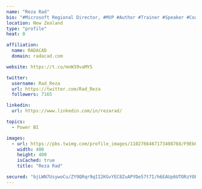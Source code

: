 ```yaml
---
name: "Reza Rad"
bio: "#Microsoft Regional Director, #MVP #Author #Trainer #Speaker #Coach #Consultant #PowerBI "
location: New Zealand
type: "profile"
heat: 0

affiliation:
  name: RADACAD
  domain: radacad.com

website: https://t.co/mnW39vaMYS

twitter:
  username: Rad_Reza
  url: https://twitter.com/Rad_Reza
  followers: 7165

linkedin:
  url: https://www.linkedin.com/in/rezarad/

topics:
  - Power BI

images:
  - url: https://pbs.twimg.com/profile_images/1102766467173408768/F9EbQENa_400x400.png
    width: 400
    height: 400
    isCached: true
    title: "Reza Rad"

secured: "bjLWN7UsywoCu/ZY9QRqr9qII2KGvYEC8ZuAPYDe57t7I/h6EAUp6UTORzYOF7z8oZpFqYlxPS6BjXCsk3JNoK7Yd65WiObl9C2cGB9MplwK16TdY/I537w3aOmJgwotxTDFqXHsWJJjrd/1pJA5NIednd3vNcTBMgjyBU9EqhGT+dpLb05VC/yzx02LsCvpEkGZDiwYhmU4tsqJiJmgzBhxwl7etnLghPhKfWfpA4lsHrVoFthuBEL7VdKrrNM1jdUfvk5BES0FxckP2xIXChPxUOYayauSZeQnqvTh+iFyHkij6p4Q8Kl3cFDpMpfa6GW2wc/4XwawldXytTKcfivWPa3awLkoPHT+jCvYg6+qHnzPAAflEGh73Yv7q+RqAnHEHjru1+i/24W2wzbhCuf0Cc4xxhqB/KVHAdpdigY=;MkX3KLX5tlGgZh/L/pGDCg=="
---
```


